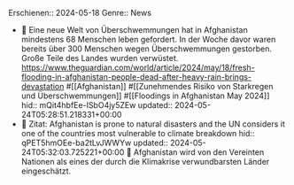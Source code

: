 Erschienen:: 2024-05-18
Genre:: News

- 📝 Eine neue Welt von Überschwemmungen hat in Afghanistan mindestens 68 Menschen leben gefordert. In der Woche davor waren bereits über 300 Menschen wegen Überschwemmungen gestorben. Große Teile des Landes wurden verwüstet. https://www.theguardian.com/world/article/2024/may/18/fresh-flooding-in-afghanistan-people-dead-after-heavy-rain-brings-devastation #[[Afghanistan]] #[[Zunehmendes Risiko von Starkregen und Überschwemmungen]] #[[Floodings in Afghanistan May 2024]]
  hid:: mQit4hbfEe-ISbO4jy5ZEw
  updated:: 2024-05-24T05:28:51.218331+00:00
- 📌 Zitat: Afghanistan is prone to natural disasters and the UN considers it one of the countries most vulnerable to climate breakdown 
  hid:: qPET5hmOEe-ba2tLvJWWYw
  updated:: 2024-05-24T05:32:03.725221+00:00
  📝 Afghanistan wird von den Vereinten Nationen als eines der durch die Klimakrise verwundbarsten Länder eingeschätzt.